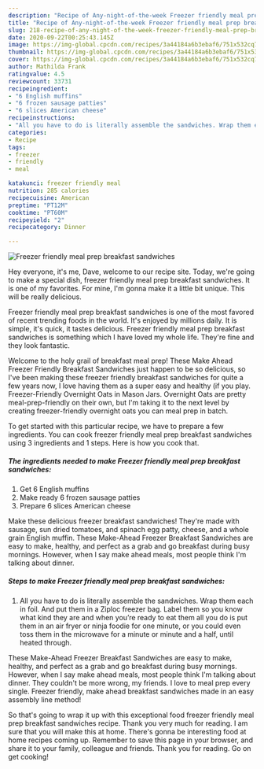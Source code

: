 ```yaml
---
description: "Recipe of Any-night-of-the-week Freezer friendly meal prep breakfast sandwiches"
title: "Recipe of Any-night-of-the-week Freezer friendly meal prep breakfast sandwiches"
slug: 218-recipe-of-any-night-of-the-week-freezer-friendly-meal-prep-breakfast-sandwiches
date: 2020-09-22T00:25:43.145Z
image: https://img-global.cpcdn.com/recipes/3a44184a6b3ebaf6/751x532cq70/freezer-friendly-meal-prep-breakfast-sandwiches-recipe-main-photo.jpg
thumbnail: https://img-global.cpcdn.com/recipes/3a44184a6b3ebaf6/751x532cq70/freezer-friendly-meal-prep-breakfast-sandwiches-recipe-main-photo.jpg
cover: https://img-global.cpcdn.com/recipes/3a44184a6b3ebaf6/751x532cq70/freezer-friendly-meal-prep-breakfast-sandwiches-recipe-main-photo.jpg
author: Mathilda Frank
ratingvalue: 4.5
reviewcount: 33731
recipeingredient:
- "6 English muffins"
- "6 frozen sausage patties"
- "6 slices American cheese"
recipeinstructions:
- "All you have to do is literally assemble the sandwiches. Wrap them each in foil. And put them in a Ziploc freezer bag. Label them so you know what kind they are and when you’re ready to eat them all you do is put them in an air fryer or ninja foodie for one minute, or you could even toss them in the microwave for a minute or minute and a half, until heated through."
categories:
- Recipe
tags:
- freezer
- friendly
- meal

katakunci: freezer friendly meal 
nutrition: 285 calories
recipecuisine: American
preptime: "PT12M"
cooktime: "PT60M"
recipeyield: "2"
recipecategory: Dinner

---
```



![Freezer friendly meal prep breakfast sandwiches](https://img-global.cpcdn.com/recipes/3a44184a6b3ebaf6/751x532cq70/freezer-friendly-meal-prep-breakfast-sandwiches-recipe-main-photo.jpg)

Hey everyone, it's me, Dave, welcome to our recipe site. Today, we're going to make a special dish, freezer friendly meal prep breakfast sandwiches. It is one of my favorites. For mine, I'm gonna make it a little bit unique. This will be really delicious.

Freezer friendly meal prep breakfast sandwiches is one of the most favored of recent trending foods in the world. It's enjoyed by millions daily. It is simple, it's quick, it tastes delicious. Freezer friendly meal prep breakfast sandwiches is something which I have loved my whole life. They're fine and they look fantastic.

Welcome to the holy grail of breakfast meal prep! These Make Ahead Freezer Friendly Breakfast Sandwiches just happen to be so delicious, so I&#39;ve been making these freezer friendly breakfast sandwiches for quite a few years now, I love having them as a super easy and healthy (if you play. Freezer-Friendly Overnight Oats in Mason Jars. Overnight Oats are pretty meal-prep-friendly on their own, but I&#39;m taking it to the next level by creating freezer-friendly overnight oats you can meal prep in batch.


To get started with this particular recipe, we have to prepare a few ingredients. You can cook freezer friendly meal prep breakfast sandwiches using 3 ingredients and 1 steps. Here is how you cook that.

<!--inarticleads1-->

##### The ingredients needed to make Freezer friendly meal prep breakfast sandwiches:

1. Get 6 English muffins
1. Make ready 6 frozen sausage patties
1. Prepare 6 slices American cheese


Make these delicious freezer breakfast sandwiches! They&#39;re made with sausage, sun dried tomatoes, and spinach egg patty, cheese, and a whole grain English muffin. These Make-Ahead Freezer Breakfast Sandwiches are easy to make, healthy, and perfect as a grab and go breakfast during busy mornings. However, when I say make ahead meals, most people think I&#39;m talking about dinner. 

<!--inarticleads2-->

##### Steps to make Freezer friendly meal prep breakfast sandwiches:

1. All you have to do is literally assemble the sandwiches. Wrap them each in foil. And put them in a Ziploc freezer bag. Label them so you know what kind they are and when you’re ready to eat them all you do is put them in an air fryer or ninja foodie for one minute, or you could even toss them in the microwave for a minute or minute and a half, until heated through.


These Make-Ahead Freezer Breakfast Sandwiches are easy to make, healthy, and perfect as a grab and go breakfast during busy mornings. However, when I say make ahead meals, most people think I&#39;m talking about dinner. They couldn&#39;t be more wrong, my friends. I love to meal prep every single. Freezer friendly, make ahead breakfast sandwiches made in an easy assembly line method! 

So that's going to wrap it up with this exceptional food freezer friendly meal prep breakfast sandwiches recipe. Thank you very much for reading. I am sure that you will make this at home. There's gonna be interesting food at home recipes coming up. Remember to save this page in your browser, and share it to your family, colleague and friends. Thank you for reading. Go on get cooking!
